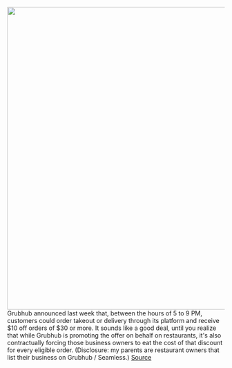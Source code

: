 <img src='https://cdn.vox-cdn.com/thumbor/4pfPGh1oVbAiHOIdv2U_xN0CDuU=/0x0:4608x3456/1200x800/filters:focal(1936x1360:2672x2096)/cdn.vox-cdn.com/uploads/chorus_image/image/66580541/1034635748.jpg.0.jpg' width='700px' /><br/>
Grubhub announced last week that, between the hours of 5 to 9 PM, customers could order takeout or delivery through its platform and receive $10 off orders of $30 or more. It sounds like a good deal, until you realize that while Grubhub is promoting the offer on behalf on restaurants, it's also contractually forcing those business owners to eat the cost of that discount for every eligible order. (Disclosure: my parents are restaurant owners that list their business on Grubhub / Seamless.)
<a href='https://www.theverge.com/2020/3/31/21201039/grubhub-10-off-promo-supper-for-support-restaurants-discount-full-commission-coronavirus-closure'> Source <a/>